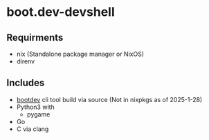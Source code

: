 # boot.dev-devshell

## Requirments
- nix (Standalone package manager or NixOS)
- direnv

## Includes
- [bootdev](https://github.com/bootdotdev/bootdev) cli tool build via source (Not in nixpkgs as of 2025-1-28)
- Python3 with
    - pygame
- Go
- C via clang
